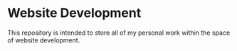# Website Development
This repository is intended to store all of my personal work within the space of website development.
